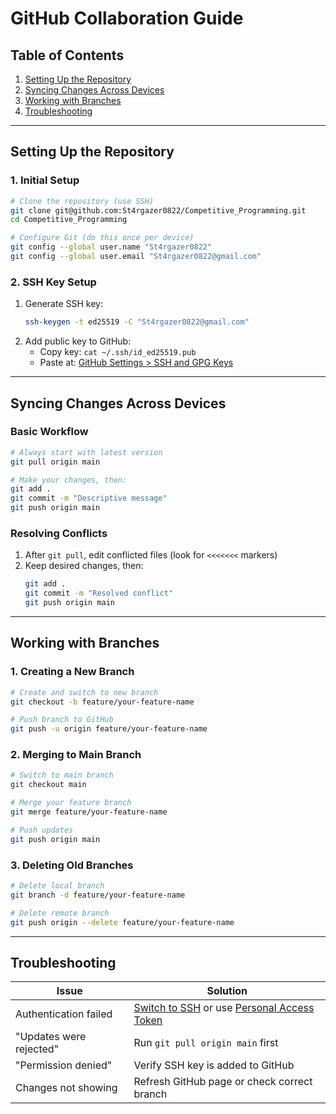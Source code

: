 # GitHub Collaboration Guide

## Table of Contents
1. [Setting Up the Repository](#setting-up-the-repository)
2. [Syncing Changes Across Devices](#syncing-changes-across-devices)
3. [Working with Branches](#working-with-branches)
4. [Troubleshooting](#troubleshooting)

---

## Setting Up the Repository

### 1. Initial Setup
```bash
# Clone the repository (use SSH)
git clone git@github.com:St4rgazer0822/Competitive_Programming.git
cd Competitive_Programming 

# Configure Git (do this once per device)
git config --global user.name "St4rgazer0822"
git config --global user.email "St4rgazer0822@gmail.com"
```

### 2. SSH Key Setup
1. Generate SSH key:
   ```bash
   ssh-keygen -t ed25519 -C "St4rgazer0822@gmail.com"
   ```
2. Add public key to GitHub:
   - Copy key: `cat ~/.ssh/id_ed25519.pub`
   - Paste at: [GitHub Settings > SSH and GPG Keys](https://github.com/settings/keys)

---

## Syncing Changes Across Devices

### Basic Workflow
```bash
# Always start with latest version
git pull origin main

# Make your changes, then:
git add .
git commit -m "Descriptive message"
git push origin main
```

### Resolving Conflicts
1. After `git pull`, edit conflicted files (look for `<<<<<<<` markers)
2. Keep desired changes, then:
   ```bash
   git add .
   git commit -m "Resolved conflict"
   git push origin main
   ```

---

## Working with Branches

### 1. Creating a New Branch
```bash
# Create and switch to new branch
git checkout -b feature/your-feature-name

# Push branch to GitHub
git push -u origin feature/your-feature-name
```

### 2. Merging to Main Branch
```bash
# Switch to main branch
git checkout main

# Merge your feature branch
git merge feature/your-feature-name

# Push updates
git push origin main
```

### 3. Deleting Old Branches
```bash
# Delete local branch
git branch -d feature/your-feature-name

# Delete remote branch
git push origin --delete feature/your-feature-name
```

---

## Troubleshooting

| Issue                   | Solution                                                                                                                                                                          |
| ----------------------- | --------------------------------------------------------------------------------------------------------------------------------------------------------------------------------- |
| Authentication failed   | [Switch to SSH](#2-ssh-key-setup) or use [Personal Access Token](https://docs.github.com/en/authentication/keeping-your-account-and-data-secure/creating-a-personal-access-token) |
| "Updates were rejected" | Run `git pull origin main` first                                                                                                                                                  |
| "Permission denied"     | Verify SSH key is added to GitHub                                                                                                                                                 |
| Changes not showing     | Refresh GitHub page or check correct branch                                                                                                                                       |

```